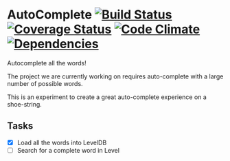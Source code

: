 AutoComplete [![Build Status](https://travis-ci.org/nelsonic/ac.png?branch=master)](https://travis-ci.org/nelsonic/ac) [![Coverage Status](https://coveralls.io/repos/nelsonic/ac/badge.png)](https://coveralls.io/r/nelsonic/ac) [![Code Climate](https://codeclimate.com/github/nelsonic/ac.png)](https://codeclimate.com/github/nelsonic/ac) [![Dependencies](https://david-dm.org/nelsonic/ac.png?theme=shields.io)](https://david-dm.org/nelsonic/ac)
============

Autocomplete all the words!

The project we are currently working on requires auto-complete
with a large number of possible words.

This is an experiment to create a great auto-complete experience
on a shoe-string.

## Tasks

- [x] Load all the words into LevelDB
- [ ] Search for a complete word in Level
